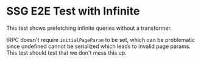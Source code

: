 # SSG E2E Test with Infinite

This test shows prefetching infinite queries without a transformer.

tRPC doesn't require `initialPageParam` to be set, which can be problematic since undefined cannot be serialized which leads to invalid page params. This test should test that we don't mess this up.